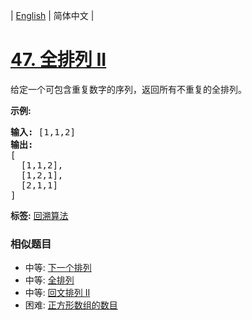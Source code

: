 | [English](README_EN.md) | 简体中文 |

# [47. 全排列 II](https://leetcode-cn.com/problems/permutations-ii)
<p>给定一个可包含重复数字的序列，返回所有不重复的全排列。</p>

<p><strong>示例:</strong></p>

<pre><strong>输入:</strong> [1,1,2]
<strong>输出:</strong>
[
  [1,1,2],
  [1,2,1],
  [2,1,1]
]</pre>

**标签:**  [回溯算法](https://leetcode-cn.com/tag/backtracking) 
 ### 相似题目
- 中等:	[下一个排列](https://leetcode-cn.com/problems/next-permutation) 
- 中等:	[全排列](https://leetcode-cn.com/problems/permutations) 
- 中等:	[回文排列 II](https://leetcode-cn.com/problems/palindrome-permutation-ii) 
- 困难:	[正方形数组的数目](https://leetcode-cn.com/problems/number-of-squareful-arrays) 
